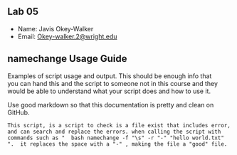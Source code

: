 ## Lab 05

- Name: Javis Okey-Walker
- Email: Okey-walker.2@wright.edu

## namechange Usage Guide

Examples of script usage and output. This should be enough info that  
you can hand this and the script to someone not in this course and they  
would be able to understand what your script does and how to use it.

Use good markdown so that this documentation is pretty and clean on GitHub.

` This script, is a script to check is a file exist that includes error, and can search and replace the errors.
when calling the script with commands such as "  bash namechange -f "\s" -r "-" "hello world.txt" ". 
it replaces the space with a "-" , making the file a "good" file. `



